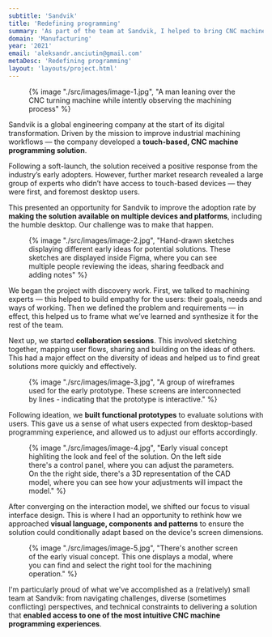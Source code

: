 ```yaml
---
subtitle: 'Sandvik'
title: 'Redefining programming'
summary: 'As part of the team at Sandvik, I helped to bring CNC machine programming experience to the multiple devices and platforms Sandvik customers use every day.'
domain: 'Manufacturing'
year: '2021'
email: 'aleksandr.anciutin@gmail.com'
metaDesc: 'Redefining programming'
layout: 'layouts/project.html'
---
```

<figure>
{% image "./src/images/image-1.jpg", "A man leaning over the CNC turning machine while intently observing the machining process" %}
</figure>

Sandvik is a global engineering company at the start of its digital transformation. Driven by the mission to improve industrial machining workflows — the company developed a **touch-based, CNC machine programming solution**.

Following a soft-launch, the solution received a positive response from the industry’s early adopters. However, further market research revealed a large group of experts who didn’t have access to touch-based devices — they were first, and foremost desktop users.

This presented an opportunity for Sandvik to improve the adoption rate by **making the solution available on multiple devices and platforms**, including the humble desktop. Our challenge was to make that happen.

<figure>
{% image "./src/images/image-2.jpg", "Hand-drawn sketches displaying different early ideas for potential solutions. These sketches are displayed inside Figma, where you can see multiple people reviewing the ideas, sharing feedback and adding notes" %}
</figure>

We began the project with discovery work. First, we talked to machining experts — this helped to build empathy for the users: their goals, needs and ways of working. Then we defined the problem and requirements — in effect, this helped us to frame what we’ve learned and synthesize it for the rest of the team.

Next up, we started **collaboration sessions**. This involved sketching together, mapping user flows, sharing and building on the ideas of others. This had a major effect on the diversity of ideas and helped us to find great solutions more quickly and effectively.

<figure>
{% image "./src/images/image-3.jpg", "A group of wireframes used for the early prototype. These screens are interconnected by lines - indicating that the prototype is interactive." %}
</figure>

Following ideation, we **built functional prototypes** to evaluate solutions with users. This gave us a sense of what users expected from desktop-based programming experience, and allowed us to adjust our efforts accordingly.

<figure>
{% image "./src/images/image-4.jpg", "Early visual concept highliting the look and feel of the solution. On the left side there's a control panel, where you can adjust the parameters. On the the right side, there's a 3D representation of the CAD model, where you can see how your adjustments will impact the model." %}
</figure>

After converging on the interaction model, we shifted our focus to visual interface design. This is where I had an opportunity to rethink how we approached **visual language, components and patterns** to ensure the solution could conditionally adapt based on the device's screen dimensions.

<figure>
{% image "./src/images/image-5.jpg", "There's another screen of the early visual concept. This one displays a modal, where you can find and select the right tool for the machining operation." %}
</figure>

I'm particularly proud of what we've accomplished as a (relatively) small team at Sandvik: from navigating challenges, diverse (sometimes conflicting) perspectives, and technical constraints to delivering a solution that **enabled access to one of the most intuitive CNC machine programming experiences**.




